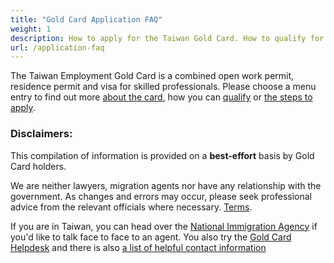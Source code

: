 ```yaml
---
title: "Gold Card Application FAQ"
weight: 1
description: How to apply for the Taiwan Gold Card. How to qualify for the Taiwan Gold Card. What is the application process? How long does it take? What does "Professional Review by Workforce Development Agency" mean?
url: /application-faq
---
```

The Taiwan Employment Gold Card is a combined open work permit, residence permit and visa for
skilled professionals. Please choose a menu entry to find out more [about the card](/application-faq/what-is-taiwan-gold-card/),
 how you can [qualify](/application-faq/qualifications/) or [the steps to apply](/application-faq/application/).


### Disclaimers:

This compilation of information is provided on a **best-effort** basis by Gold Card holders.

We are neither lawyers, migration agents nor have any relationship with the government.
As changes and errors may occur, please seek professional advice from the relevant officials where necessary.
[Terms](/terms).


If you are in Taiwan, you can head over the [National Immigration Agency](https://www.immigration.gov.tw/5475/5478/141386/127061/127076/)
 if you'd like to talk face to face to an agent. You also try the [Gold Card Helpdesk](mailto:help@taiwangoldcard.tw) and there is also [a list of helpful contact information](/application-faq/application/#who-can-i-talk-to-about-this)


<!--
<script src="https://unpkg.com/driver.js@0.9.8/dist/driver.min.js"></script>
<link rel="stylesheet" href="https://unpkg.com/driver.js@0.9.8/dist/driver.min.css">

<script>
    // const driver = new Driver();
    // driver.highlight('#docs-the-gold-card-application-faq');
</script>
-->
